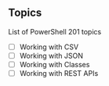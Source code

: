 ## Topics

List of PowerShell 201 topics

- [ ] Working with CSV
- [ ] Working with JSON
- [ ] Working with Classes
- [ ] Working with REST APIs
